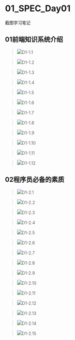 # 01_SPEC_Day01
截图学习笔记<br>

## 01前端知识系统介绍

>![](http://m.qpic.cn/psc?/V10W2BF90tc8Q9/4YNML3SP3kohrZcOJ8e1ur22Gjy55MfS7maBqYxDwFesYXxq*DCGtFw6dRoX18VQeJsXdkxj8hKaM6abb3xKJWTDcFmrHemC60pbGAdue6Y!/b&bo=iwLlAQAAAAADB08!&rf=viewer_4)D1-1.1

>![](http://m.qpic.cn/psc?/V10W2BF90tc8Q9/4YNML3SP3kohrZcOJ8e1urtwvFtof3Tgay5piLSbXdh6jdmQRMsNJJ50bnsqppRlcZXleFaYqul.lpalx34l21fLjkQrxnHM6rX75Ze3nto!/b&bo=*AHEAAAAAAADBxs!&rf=viewer_4)D1-1.2

>![](http://m.qpic.cn/psc?/V10W2BF90tc8Q9/4YNML3SP3kohrZcOJ8e1urUhVpvxk..k1l7iezBI5aMqU7TS7dgye9QkF7plvpaLkJzDlt.F*747OCshjDQBl6D9OuAJkjjvEj50AuQ8QRM!/b&bo=3gHJAAAAAAADFyQ!&rf=viewer_4)D1-1.3

>![](http://m.qpic.cn/psc?/V10W2BF90tc8Q9/4YNML3SP3kohrZcOJ8e1um5hcFju3jgZgWT3GAidtxDfrv58Sab4DOkIH0VVPcG338nHEXiAEWJSBMujRn*hEPNKdCRODZopcaxc6q.X*ns!/b&bo=cgIAAQAAAAADF0M!&rf=viewer_4)D1-1.4

>![](http://m.qpic.cn/psc?/V10W2BF90tc8Q9/4YNML3SP3kohrZcOJ8e1uspgWc7OFJ9FPyzEJ4qEVBZMwMoKwl8hrOt4Y7uRbSIwHgoZjqzW8oIpIKGSi1322XqLrkWMHW41N7eR7w7H45s!/b&bo=vAGOAQAAAAADFwA!&rf=viewer_4)D1-1.5

>![](http://m.qpic.cn/psc?/V10W2BF90tc8Q9/4YNML3SP3kohrZcOJ8e1uuVzRDH8h2manseXf2RjCNWZ*rn4kQ4eFCBnFtnYpvbhJh7WGxs07OQ306vD2qbLGBB5mhqiG5TDP4Ax44IJJNU!/b&bo=kALGAAAAAAADF2Y!&rf=viewer_4)D1-1.6

>![](http://m.qpic.cn/psc?/V10W2BF90tc8Q9/4YNML3SP3kohrZcOJ8e1upUalzRsUiclTG.Ov96gGSZ*5QP7hYlq*UQ2QQrhYkjdrgjxCDb7wGLp56cXW93AjwhIMgIS2YU3zDGhfEe4QGA!/b&bo=igLDAAAAAAADF3k!&rf=viewer_4)D1-1.7

>![](http://m.qpic.cn/psc?/V10W2BF90tc8Q9/4YNML3SP3kohrZcOJ8e1upFgWWZBNv6mCVcH0Cb1XCGwm1BGpiGKNTmTbN*oKuNjVUYQ.y0Dj23q55NVHjEDgwq8CfVCjU1j*sRqY01uTRI!/b&bo=pQL8AAAAAAADF2k!&rf=viewer_4)D1-1.8

>![](http://m.qpic.cn/psc?/V10W2BF90tc8Q9/4YNML3SP3kohrZcOJ8e1uuARHelTeFgPojlR5BGhbQo1N1HtkohHwiuw0eW*mOt5su*Drx6*KXPkdvsyhbuoRgEDqVlaWNPrZt0e5A8RhuU!/b&bo=mQI3AQAAAAADF58!&rf=viewer_4)D1-1.9

>![](http://m.qpic.cn/psc?/V10W2BF90tc8Q9/4YNML3SP3kohrZcOJ8e1uukDGNLrkVcB5ih8aJFranUQqnkTwFdafq3BjRH5EoKNyDo7zT612SFqD1M5FHkfcjQ119wesJCV.2tvo.ym8.k!/b&bo=egIgAQAAAAADF2s!&rf=viewer_4)D1-1.10

>![](http://m.qpic.cn/psc?/V10W2BF90tc8Q9/4YNML3SP3kohrZcOJ8e1ur3bhjUyqKgurCScZtI4tSsAbf52kxmShU1hyNG6SanKQuOKyBbVQ.dwQDATQGauvz492Za7RTXclwYUXA53Zyc!/b&bo=dAI8AQAAAAADF3k!&rf=viewer_4)D1-1.11

>![](http://m.qpic.cn/psc?/V10W2BF90tc8Q9/4YNML3SP3kohrZcOJ8e1uvca1za3ZOIVcYNwtZpADqAN51J.2hREUDDl.lc4TsWdfsIXnkKWaaeDKyBxBYGqXEVJBUst6tRNMubZxj7Mkt0!/b&bo=VAHPAAAAAAADF6g!&rf=viewer_4)D1-1.12


## 02程序员必备的素质

>![](http://m.qpic.cn/psc?/V10W2BF90tc8Q9/4YNML3SP3kohrZcOJ8e1uly99ALFQlASM*5WuFOewOoYDACd59xcjnSaaO4g37AHwMr21Aog7GwJMnjsAiKug6nGqeMXaEH1GGZNE3S4kxs!/b&bo=MAFhAAAAAAADB3I!&rf=viewer_4)D1-2.1

>![](http://m.qpic.cn/psc?/V10W2BF90tc8Q9/4YNML3SP3kohrZcOJ8e1uvRvMULvhbyWvDzgHUN5DRGfDQMgCAqnQ42zjmcdRmKl9qwh1DCqd31ooYqNVFBZJxLuW2qW6IPw7IbuY0*1lKg!/b&bo=dALoAAAAAAADF6w!&rf=viewer_4)D1-2.2

>![](http://m.qpic.cn/psc?/V10W2BF90tc8Q9/4YNML3SP3kohrZcOJ8e1uhJEhSez.zW7fLWQSoY9i3P*7EaVMpnNr.8QarzxBjQ7U9uwYbxNBbbM5JdYZNlY1.2X74.mAo2PrPPmzmOhaAM!/b&bo=*AHZAAAAAAADFxY!&rf=viewer_4)D1-2.3

>![](http://m.qpic.cn/psc?/V10W2BF90tc8Q9/4YNML3SP3kohrZcOJ8e1uvm3vVDux6TVJsU7oRoUXcSAeiu92RmTwUDTTTRBRoypNXT9qHxNncZUxC41T7gYUhGA1d5Vke21.ChozBrhvXA!/b&bo=LwJLAQAAAAADF1U!&rf=viewer_4)D1-2.4

>![](http://m.qpic.cn/psc?/V10W2BF90tc8Q9/4YNML3SP3kohrZcOJ8e1uqNM3tqxkn6sramG8qsZdovOI1If0IkdcqIO*84TZ4KBIh.oBrhkhgOqvlW3JX8gcG29qRX.pWPpxiB97PTIgTw!/b&bo=6AGoAAAAAAADF3M!&rf=viewer_4)D1-2.5

>![](http://m.qpic.cn/psc?/V10W2BF90tc8Q9/4YNML3SP3kohrZcOJ8e1ukvn5CYFQwMuxDzqwxlj8rg8WtVI0T*KdsHbCn9LZap6Pa1bwQKkmSPDeOoChc7FkPQ28xU58aYrMff8Izxxtrg!/b&bo=pgJBAQAAAAADF9Y!&rf=viewer_4)D1-2.6

>![](http://m.qpic.cn/psc?/V10W2BF90tc8Q9/4YNML3SP3kohrZcOJ8e1ut3YSbqG9TJE5y63U5TrCOplimdBnSis49MTDfDeUx4AZD2aecx6berpTfkx9.4BWrsSvJ9cxu95IigV*nzFEM4!/b&bo=oQKXAQAAAAADFwc!&rf=viewer_4)D1-2.7

>![](http://m.qpic.cn/psc?/V10W2BF90tc8Q9/4YNML3SP3kohrZcOJ8e1uoU57KX6ojoH468PYIg4SVGqh.rVDSh2aOeHn82XmYPtjmpf5OIU4anvXAqHTUFvK3Eoq7t3WJX8XL3luytyTdE!/b&bo=iwKRAAAAAAADFyo!&rf=viewer_4)D1-2.8

>![](http://m.qpic.cn/psc?/V10W2BF90tc8Q9/4YNML3SP3kohrZcOJ8e1uk7C8OMVihcxl455fLRoefkhwDb4TPoYo9HxgYwamzHB8SiSSs5B37kARRlP5.rvy8UOE1vffSCCkA7l.8QRbDs!/b&bo=rQIsAQAAAAADF7A!&rf=viewer_4)D1-2.9

>![](http://m.qpic.cn/psc?/V10W2BF90tc8Q9/4YNML3SP3kohrZcOJ8e1up9nOyTAJemz53gVQArRy9*mTesBwf3pM5CBI8cwXX2W35wT1UQ4VVwj5seVfTOSce6JUyMJ0BBu7cAhBdHumlw!/b&bo=nwKWAQAAAAADFzg!&rf=viewer_4)D1-2.10

>![](http://m.qpic.cn/psc?/V10W2BF90tc8Q9/4YNML3SP3kohrZcOJ8e1ui0eI97woa*1fLatu3Qk*5V5BOvR15.byuwEVNxL2g3KGETIrukWv4KJd3f18UzzXOf35L05Qw72xToXEEXyo5o!/b&bo=eQIHAQAAAAADF08!&rf=viewer_4)D1-2.11

>![](http://m.qpic.cn/psc?/V10W2BF90tc8Q9/4YNML3SP3kohrZcOJ8e1uhlUkZ1KCr58k95kshlg7lACFrg7wLuRTZ7Fsm1X4mjNUIRUA9D82Wn9fpE*cRVi1E7GWuBbRxjXtxQZp.j1S1o!/b&bo=0gLjAQAAAAADJzA!&rf=viewer_4)D1-2.12

>![](http://m.qpic.cn/psc?/V10W2BF90tc8Q9/4YNML3SP3kohrZcOJ8e1uiwKbZYkhSGZQQiGyS.puz90xu.hMcFUtG.fs7OyuGSZZ0uSu7Fj0Tb9sgjj.095cdGuxWCvzdyvjUCggrdulHg!/b&bo=eAJQAQAAAAADFxk!&rf=viewer_4)D1-2.13

>![](http://m.qpic.cn/psc?/V10W2BF90tc8Q9/4YNML3SP3kohrZcOJ8e1usFX0hk4*DU8j7.6CDenifjJGXR1BKz1sLPYRfKO.vD8v*rZ3MBoB07ogXQZTz.hKI0yvDOm0sUssy1xMjOBiMo!/b&bo=cwJ9AQAAAAADFz8!&rf=viewer_4)D1-2.14

>![](http://m.qpic.cn/psc?/V10W2BF90tc8Q9/4YNML3SP3kohrZcOJ8e1uqL2RDJdVkQLJHeSfmfC83uRMkLESxhAYN*cWae0M0Cm.E0IreNGg.f*bMkCCcS3iHNp3YB8T5jhlE81wUuIZec!/b&bo=uQIxAQAAAAADF7k!&rf=viewer_4)D1-2.15

